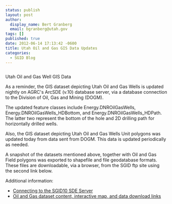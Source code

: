 ```yaml
---
status: publish
layout: post
author:
  display_name: Bert Granberg
  email: bgranberg@utah.gov
tags: []
published: true
date: 2012-06-14 17:13:42 -0600
title: Utah Oil and Gas GIS Data Updates
categories:
  - SGID Blog
---
```

<div class="caption"><img title="utah oil and gas wells" src="{{ "/images/utah-oil-and-gas-wells.png" | prepend: site.baseurl }}" alt="" /><p class="caption-text">Utah Oil and Gas Well GIS Data</p></div>
<p>As a reminder, the GIS dataset depicting Utah Oil and Gas Wells is updated nightly on AGRC's ArcSDE (v.10) database server, via a database connection to the Division of Oil, Gas and Mining (DOGM).</p>
<p>The updated feature classes include Energy.DNROilGasWells, Energy.DNROilGasWells_HDBottom, and Energy.DNROilGasWells_HDPath. The latter two represent the bottom of the hole and 2D drilling path for horizontally drilled wells.</p>
<p>Also, the GIS dataset depicting Utah Oil and Gas Wells Unit polygons was updated today from data sent from DOGM. This data is updated periodically as needed.</p>
<p>A snapshot of the datasets mentioned above, together with Oil and Gas Field polygons was exported to shapefile and file geodatabase formats. These files are downloadable, via a browser, from the SGID ftp site using the second link below.</p>
<p>Additional information:</p>
<ul>
<li><a title="How to Connect to the SGID via ArcSDE" href="{{ "/data/how-to-connect-to-the-sgid-via-sde/" | prepend: site.baseurl }}">Connecting to the SGID10 SDE Server</a></li>
<li><a title="Oil and Gas" href="{{ "/data/energy/oil-gas/" | prepend: site.baseurl }}">Oil and Gas dataset content, interactive map, and data download links</a></li>
</ul>
